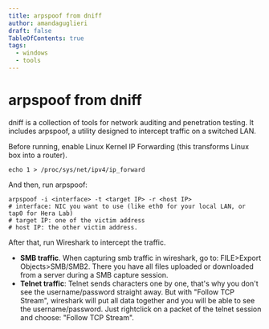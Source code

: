 ```yaml
---
title: arpspoof from dniff
author: amandaguglieri
draft: false
TableOfContents: true
tags:
  - windows 
  - tools
---
```


# arpspoof from dniff

dniff is a collection of tools for network auditing and penetration testing. It includes arpspoof, a utility designed to intercept traffic on a switched LAN.

Before running, enable Linux Kernel IP Forwarding (this transforms Linux box into a router).

```
echo 1 > /proc/sys/net/ipv4/ip_forward
```

And then, run arpspoof:

```
arpspoof -i <interface> -t <target IP> -r <host IP>
# interface: NIC you want to use (like eth0 for your local LAN, or tap0 for Hera Lab)
# target IP: one of the victim address
# host IP: the other victim address.
```

After that, run Wireshark to intercept the traffic.

- **SMB traffic**. When capturing smb traffic in wireshark, go to: FILE>Export Objects>SMB/SMB2. There you have all files uploaded or downloaded from a server during a SMB capture session.
- **Telnet traffic**: Telnet sends characters one by one, that's why you don't see the username/password straight away. But with "Follow TCP Stream", wireshark will put all data together and you will be able to see the username/password. Just rightclick on a packet of the telnet session and choose: "Follow TCP Stream".
